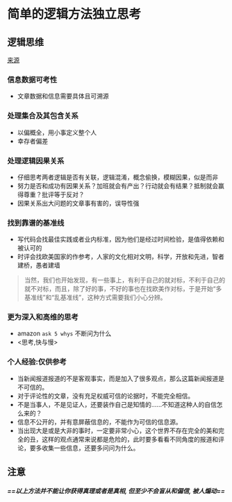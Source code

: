 # 简单的逻辑方法独立思考

## 逻辑思维

[来源](https://coolshell.cn/articles/20533.html)

### 信息数据可考性

*   文章数据和信息需要具体且可溯源

### 处理集合及其包含关系

*   以偏概全，用小事定义整个人
*   幸存者偏差

### 处理逻辑因果关系

*   仔细思考两者逻辑是否有关联，逻辑混淆，概念偷换，模糊因果，似是而非
*   努力是否和成功有因果关系？加班就会有产出？行动就会有结果？抵制就会赢得尊重？批评等于反对？
*   因果关系出大问题的文章事有害的，误导性强

### 找到靠谱的基准线

*   写代码会找最佳实践或者业内标准，因为他们是经过时间检验，是值得依赖和被认可的
*   时评会找欧美国家的作参考，人家的文化相对文明，科学，开放和先进，智者建桥，愚者建墙

>   当然，我们也开始发现，有一些事上，有利于自己的就对标，不利于自己的就不对标，而且，除了好的事，不好的事也在找欧美作对标，于是开始“多基准线”和“乱基准线”，这种方式需要我们小心分辨。

### 更为深入和高维的思考

*   amazon `ask 5 whys` 不断问为什么
*   <思考,快与慢>



### 个人经验:仅供参考

*   当新闻报道报道的不是客观事实，而是加入了很多观点，那么这篇新闻报道是不可信的。
*   对于评论性的文章，没有充足权威可信的论据时，不能完全相信。
*   不是当事人，不是见证人，还要装作自己是知情的……不知道这种人的自信怎么来的？
*   信息不公开的，并有意屏蔽信息的，不能作为可信的信息源。
*   当出现大是或是大非的事时，一定要非常小心，这个世界不存在完全的美和完全的丑，这样的观点通常来说都是危险的，此时要多看看不同角度的报道和评论，要多收集一些信息，还要多问问为什么。



## 注意

##### ==以上方法并不能让你获得真理或者是真相, 但至少不会盲从和偏信, 被人煽动==
